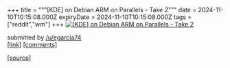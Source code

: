 +++
title = """[KDE] on Debian ARM on Parallels - Take 2"""
date = 2024-11-10T10:15:08.000Z
expiryDate = 2024-11-10T10:15:08.000Z
tags = ["reddit","wm"]
+++
[![[KDE] on Debian ARM on Parallels - Take 2](https://preview.redd.it/lyclzhjiu10e1.png?width=640&crop=smart&auto=webp&s=b38d65745e5462bc539dd49b92918dda2b6e9744 "[KDE] on Debian ARM on Parallels - Take 2")](https://www.reddit.com/r/unixporn/comments/1gnxlm2/kde_on_debian_arm_on_parallels_take_2/)

submitted by [/u/egarcia74](https://www.reddit.com/user/egarcia74)  
[\[link\]](https://i.redd.it/lyclzhjiu10e1.png) [\[comments\]](https://www.reddit.com/r/unixporn/comments/1gnxlm2/kde_on_debian_arm_on_parallels_take_2/)

[[source]](https://www.reddit.com/r/unixporn/comments/1gnxlm2/kde_on_debian_arm_on_parallels_take_2/)
